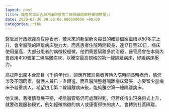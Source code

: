 ```yaml
---
layout: post
title: 醫管局本周內啟用400張第二線隔離病床紓緩病房壓力
date: 2020-03-30 08:56:09.000000000 +08:00
categories: rthk
---
```


醫管局行政總裁高拔陞表示，若未來的新型肺炎每日的確診個案繼續以50多宗上升，會令醫院的隔離病床壓力大。而且患者住院時間較長，達17日至20日，病床使用量高，大部分患者的病徵較輕微，他們需要隔離多於治療，醫管局會在本周內會啟用400張第二線隔離病床，以騰空最高規格的第一線隔離病床，紓緩病床壓力。

高拔陞出席本台節目《千禧年代》，回應有確診患者等待入院時間長時表示，情況涉及不同因素，醫護人員已一直跟進，而且醫院整體隔離病床緊張，亦要留少量病床予嚴重病人，希望啟用第二線隔離病床後，能夠騰空第一線隔離病床。

他又說，若疫情發展平穩，相信醫管局仍可處理得到，但若疫情出現幾何式上升，就要改變服務模式，例如輕微病徵的病人或康復得快的病人，會轉到社區隔離。
